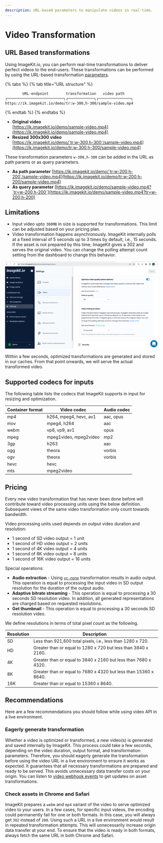 ```yaml
---
description: URL-based parameters to manipulate videos in real-time.
---
```


# Video Transformation

## URL Based transformations

Using ImageKit.io, you can perform real-time transformations to deliver perfect videos to the end-users. These transformations can be performed by using the URL-based transformation [parameters](../image-transformations/resize-crop-and-other-transformations.md). 

{% tabs %}
{% tab title="URL structure" %}
```markup
        URL-endpoint        transformation   video path                                    
┌──────────────────────────┐┌────────────┐┌───────────────┐
https://ik.imagekit.io/demo/tr:w-300,h-300/sample-video.mp4
```
{% endtab %}
{% endtabs %}

* **Original video**\
  [https://ik.imagekit.io/demo/sample-video.mp4](https://ik.imagekit.io/demo/sample-video.mp4)
* **Resized 300x300 video**\
  [https://ik.imagekit.io/demo/`tr:w-300,h-300`/sample-video.mp4](https://ik.imagekit.io/demo/tr:w-300,h-300/sample-video.mp4)

These transformation parameters `w-300,h-300` can be added in the URL as path params or as query parameters.

* **As path parameter** [https://ik.imagekit.io/demo/`tr:w-200,h-200`/sample-video.mp4](https://ik.imagekit.io/demo/tr:w-200,h-200/sample-video.mp4)
* **As query parameter** [https://ik.imagekit.io/demo/sample-video.mp4?`tr=w-200,h-200`](https://ik.imagekit.io/demo/sample-video.mp4?tr=w-200,h-200)

## Limitations

* Input video upto `300MB` in size is supported for transformations. This limit can be adjusted based on your pricing plan.
* Video transformation happens asynchronously. ImageKit internally polls at a fixed interval of 5 seconds up to 3 times by default, i.e., 15 seconds. If the asset is not prepared by this time, ImageKit gives a 302 and serves the original video. You can change the polling attempt count setting from the dashboard to change this behavior.

![Video polling attemts](../../.gitbook/assets/video-polling-settings.png)

Within a few seconds, optimized transformations are generated and stored in our caches. From that point onwards, we will serve the actual transformed video.

## Supported codecs for inputs

The following table lists the codecs that ImageKit supports in input for resizing and optimization.

| Container format | Video codec            | Audio codec |
| ---------------- | ---------------------- | ----------- |
| mp4              | h264, mpeg4, hevc, av1 | aac, opus   |
| mov              | mpeg4, h264            | aac         |
| webm             | vp8, vp9, av1          | opus        |
| mpeg             | mpeg1video, mpeg2video | mp2         |
| 3gp              | h263                   | aac         |
| ogg              | theora                 | vorbis      |
| ogv              | theora                 | vorbis      |
| hevc             | hevc                   |             |
| mts              | mpeg2video             |             |

## Pricing
Every new video transformation that has never been done before will contribute toward video processing units using the below definition. Subsequent views of the same video transformation only count towards bandwidth. 

Video processing units used depends on output video duration and resolution:

* 1 second of SD video output = 1 unit
* 1 second of HD video output = 2 units
* 1 second of 4K video output = 4 units
* 1 second of 8K video output = 8 units
* 1 second of 16K video output = 16 units

Special operations:

* **Audio extraction** - Using [`vc-none`](./resize-crop-and-other-common-video-transformations.md#video-codec-vc) transformation results in audio output. This operation is equal to processing the input video in SD output resolution for the duration of the output audio.
* **Adaptive bitrate streaming** - This operation is equal to processing a 30 seconds SD resolution video. In addition, all generated representations are charged based on requested resolutions.
* **Get thumbnail** - This operation is equal to processing a 30 seconds SD resolution video.

We define resolutions in terms of total pixel count as the following.

| Resolution | Description                                                     |
| ---------- | --------------------------------------------------------------- |
| SD         | Less than 921,600 total pixels, i.e., less than 1280 x 720.     |
| HD         | Greater than or equal to 1280 x 720 but less than 3840 x 2160.  |
| 4K         | Greater than or equal to 3840 x 2160 but less than 7680 x 4320. |
| 8K         | Greater than or equal to 7680 x 4320 but less than 15360 x 8640.|
| 16K        | Greater than or equal to 15360 x 8640.                          |

## Recommendations

Here are a few recommendations you should follow while using video API in a live environment.

### Eagerly generate transformation
Whether a video is optimized or transformed, a new video(s) is generated and saved internally by ImageKit. This process could take a few seconds, depending on the video duration, output format, and transformation parameters. Therefore, you should eagerly generate the transformation before using the video URL in a live environment to ensure it works as expected. It guarantees that all necessary transformations are prepared and ready to be served. This avoids unnecessary data transfer costs on your origin. You can listen to [video webhook events](./video-webhook-events.md) to get updates on asset transformations.

### Check assets in Chrome and Safari
ImageKit prepares a `webm` and `mp4` variant of the video to serve optimized video to your users. In a few cases, for specific input videos, the encoding could permanently fail for one or both formats. In this case, you will always get `302` instead of `200`. Using such a URL in a live environment would result in repeated transformation attempts. This will unnecessarily increase origin data transfer at your end. To ensure that the video is ready in both formats, always fetch the same URL in both Chrome and Safari.

